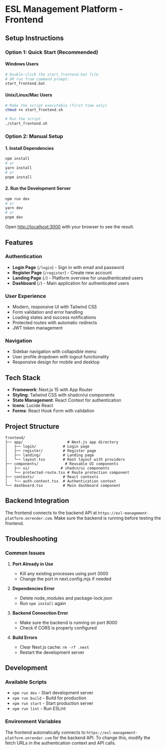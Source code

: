 # ESL Management Platform - Frontend

## Setup Instructions

### Option 1: Quick Start (Recommended)

#### Windows Users
```bash
# Double-click the start_frontend.bat file
# OR run from command prompt:
start_frontend.bat
```

#### Unix/Linux/Mac Users
```bash
# Make the script executable (first time only)
chmod +x start_frontend.sh

# Run the script
./start_frontend.sh
```

### Option 2: Manual Setup

#### 1. Install Dependencies
```bash
npm install
# or
yarn install
# or
pnpm install
```

#### 2. Run the Development Server
```bash
npm run dev
# or
yarn dev
# or
pnpm dev
```

Open [http://localhost:3000](http://localhost:3000) with your browser to see the result.

## Features

### Authentication
- **Login Page** (`/login`) - Sign in with email and password
- **Register Page** (`/register`) - Create new account
- **Landing Page** (`/`) - Platform overview for unauthenticated users
- **Dashboard** (`/`) - Main application for authenticated users

### User Experience
- Modern, responsive UI with Tailwind CSS
- Form validation and error handling
- Loading states and success notifications
- Protected routes with automatic redirects
- JWT token management

### Navigation
- Sidebar navigation with collapsible menu
- User profile dropdown with logout functionality
- Responsive design for mobile and desktop

## Tech Stack
- **Framework**: Next.js 15 with App Router
- **Styling**: Tailwind CSS with shadcn/ui components
- **State Management**: React Context for authentication
- **Icons**: Lucide React
- **Forms**: React Hook Form with validation

## Project Structure
```
frontend/
├── app/                    # Next.js app directory
│   ├── login/            # Login page
│   ├── register/         # Register page
│   ├── landing/          # Landing page
│   └── layout.tsx        # Root layout with providers
├── components/            # Reusable UI components
│   ├── ui/              # shadcn/ui components
│   └── protected-route.tsx # Route protection component
├── contexts/             # React contexts
│   └── auth-context.tsx  # Authentication context
└── dashboard.tsx         # Main dashboard component
```

## Backend Integration
The frontend connects to the backend API at `https://esl-management-platform.onrender.com`. Make sure the backend is running before testing the frontend.

## Troubleshooting

### Common Issues

1. **Port Already in Use**
   - Kill any existing processes using port 3000
   - Change the port in next.config.mjs if needed

2. **Dependencies Error**
   - Delete node_modules and package-lock.json
   - Run `npm install` again

3. **Backend Connection Error**
   - Make sure the backend is running on port 8000
   - Check if CORS is properly configured

4. **Build Errors**
   - Clear Next.js cache: `rm -rf .next`
   - Restart the development server

## Development

### Available Scripts
- `npm run dev` - Start development server
- `npm run build` - Build for production
- `npm run start` - Start production server
- `npm run lint` - Run ESLint

### Environment Variables
The frontend automatically connects to `https://esl-management-platform.onrender.com` for the backend API. To change this, modify the fetch URLs in the authentication context and API calls.
